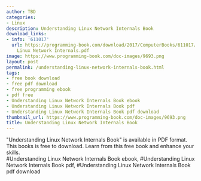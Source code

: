 ```yaml
---
author: TBD
categories:
- Linux
description: Understanding Linux Network Internals Book
download_links:
- info: '611017'
  url: https://programming-book.com/download/2017/ComputerBooks/611017/Understanding
    Linux Network Internals.pdf
image: https://www.programming-book.com/doc-images/9693.png
layout: post
permalink: /understanding-linux-network-internals-book.html
tags:
- free book download
- free pdf download
- free programming ebook
- pdf free
- Understanding Linux Network Internals Book ebook
- Understanding Linux Network Internals Book pdf
- Understanding Linux Network Internals Book pdf download
thumbnail_url: https://www.programming-book.com/doc-images/9693.png
title: Understanding Linux Network Internals Book
---
```


 
<div class="item-desc text-justify">
  "Understanding Linux Network Internals Book" is available in PDF format. This books is free to download. Learn from this free book and enhance your skills.
  <br>
  #Understanding Linux Network Internals Book ebook, #Understanding Linux Network Internals Book pdf, #Understanding Linux Network Internals Book pdf download
</div>